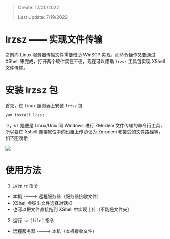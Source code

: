> Create: 12/20/2022
>
> Last Update: 7/19/2022

# **lrzsz —— 实现文件传输**

之前向 Linux 服务器传输文件需要借助 WinSCP 实现，而命令操作又要通过 XShell 来完成，打开两个软件实在不便，现在可以借助
`lrzsz` 工具包实现 XShell 文件传输。

# **安装 lrzsz 包**

首先，在 Linux 服务器上安装 `lrzsz` 包

```shell
yum install lrzsz
```

rz，sz 是便是 Linux/Unix 同 Windows 进行 ZModem 文件传输的命令行工具，
所以要在 Xshell 连接属性中的设置上传协议为 Zmodem 和接受的文件路径等，如下图所示：

![](https://api.zk123.top/link/repo1/img/2021/xshell-1.png)

# **使用方法**

1. 运行 `rz` 指令

- 本机 ----> 远程服务器（服务器接收文件）
- XShell 会弹出文件选择对话框
- 也可以把文件直接拖到 XShell 中实现上传（不能是文件夹）

2. 运行 `sz [file]` 指令

- 远程服务器 ----> 本机（本机接收文件）
